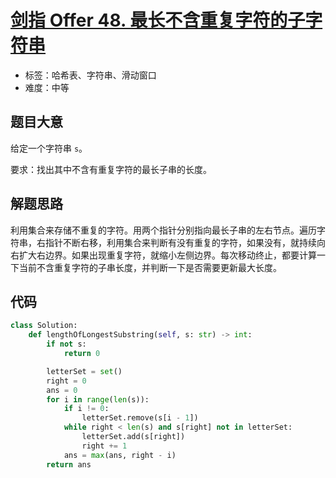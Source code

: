 # [剑指 Offer 48. 最长不含重复字符的子字符串](https://leetcode.cn/problems/zui-chang-bu-han-zhong-fu-zi-fu-de-zi-zi-fu-chuan-lcof/)

- 标签：哈希表、字符串、滑动窗口
- 难度：中等

## 题目大意

给定一个字符串 `s`。

要求：找出其中不含有重复字符的最长子串的长度。

## 解题思路

利用集合来存储不重复的字符。用两个指针分别指向最长子串的左右节点。遍历字符串，右指针不断右移，利用集合来判断有没有重复的字符，如果没有，就持续向右扩大右边界。如果出现重复字符，就缩小左侧边界。每次移动终止，都要计算一下当前不含重复字符的子串长度，并判断一下是否需要更新最大长度。

## 代码

```python
class Solution:
    def lengthOfLongestSubstring(self, s: str) -> int:
        if not s:
            return 0

        letterSet = set()
        right = 0
        ans = 0
        for i in range(len(s)):
            if i != 0:
                letterSet.remove(s[i - 1])
            while right < len(s) and s[right] not in letterSet:
                letterSet.add(s[right])
                right += 1
            ans = max(ans, right - i)
        return ans
```

